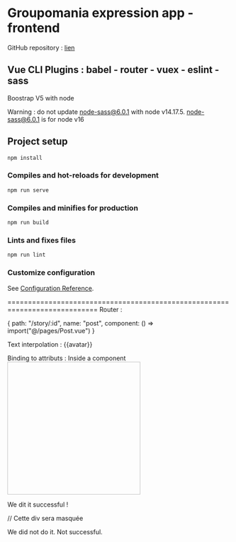 # Groupomania expression app - frontend

GitHub repository : [lien](https://github.com/jeanmarcj/JeanMarcJuif_7_09022021_frontend.git)

Vue CLI Plugins :
babel - router - vuex - eslint - sass
----------------------------------------------------------------
Boostrap V5 with node

Warning : do not update node-sass@6.0.1 with node v14.17.5.
node-sass@6.0.1 is for node v16

## Project setup
```
npm install
```

### Compiles and hot-reloads for development
```
npm run serve
```

### Compiles and minifies for production
```
npm run build
```

### Lints and fixes files
```
npm run lint
```

### Customize configuration
See [Configuration Reference](https://cli.vuejs.org/config/).

============================================================================
Router :

{
    path: "/story/:id",
    name: "post",
    component: () => import("@/pages/Post.vue")
}

Text interpolation : {{avatar}}

Binding to attributs :
Inside a component
<img v-bind:src="avatar" height="300" width="300" />

<div v-if="isSuccess">
    We dit it successful !
</div>

// Cette div sera masquée
<div v-if="!isSuccess">
    We did not do it. Not successful.
</div> 
<script>
    data {
        avatar: "http://...",
        isSuccess: true,
    }
</script>